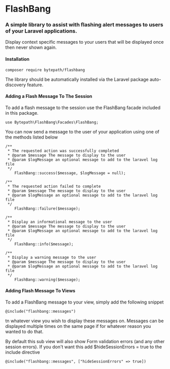 # FlashBang
### A simple library to assist with flashing alert messages to users of your Laravel applications. 
Display context specific messages to your users that will be displayed once then never shown again. 
#### Installation 

    composer require bytepath/flashbang
    
The library should be automatically installed via the Laravel package auto-discovery feature. 

#### Adding a Flash Message To The Session

To add a flash message to the session use the FlashBang facade included in this package.
    
    use Bytepath\FlashBang\Facades\FlashBang;

You can now send a message to the user of your application using one of the methods listed below
   
    /**
     * The requested action was successfully completed
     * @param $message The message to display to the user
     * @param $logMessage an optional message to add to the laravel log file
     */
        FlashBang::success($message, $logMessage = null);
     
    /**
     * The requested action failed to complete
     * @param $message The message to display to the user
     * @param $logMessage an optional message to add to the laravel log file
     */
        FlashBang::failure($message); 
        
    /**
     * Display an informational message to the user
     * @param $message The message to display to the user
     * @param $logMessage an optional message to add to the laravel log file
     */
        FlashBang::info($message);    
        
    /**
     * Display a warning message to the user
     * @param $message The message to display to the user
     * @param $logMessage an optional message to add to the laravel log file
     */
        FlashBang::warning($message); 
        
#### Adding Flash Message To Views

To add a FlashBang message to your view, simply add the following snippet 

    @include("flashbang::messages")
tn whatever view you wish to display these messages on. Messages can be displayed multiple times on the same page if for
whatever reason you wanted to do that.

By default this sub view will also show Form validation errors (and any other session errors).
If you don't want this add $hideSessionErrors = true to the include directive
    
    @include("flashbang::messages", ["hideSessionErrors" => true])
 